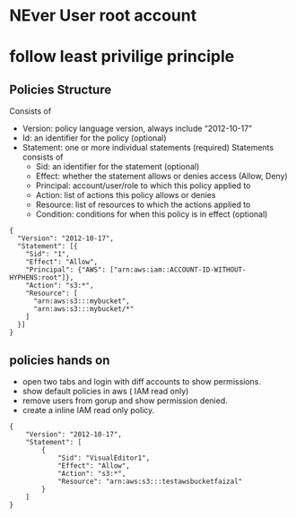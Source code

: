 # NEver User root account

# follow least privilige principle


## Policies Structure

Consists of
- Version: policy language version, always include “2012-10-17”
- Id: an identifier for the policy (optional)
- Statement: one or more individual statements (required)
Statements consists of
    - Sid: an identifier for the statement (optional)
    - Effect: whether the statement allows or denies access (Allow, Deny)
    - Principal: account/user/role to which this policy applied to
    - Action: list of actions this policy allows or denies
    - Resource: list of resources to which the actions applied to
    - Condition: conditions for when this policy is in effect (optional)

```
{
  "Version": "2012-10-17",
  "Statement": [{
    "Sid": "1",
    "Effect": "Allow",
    "Principal": {"AWS": ["arn:aws:iam::ACCOUNT-ID-WITHOUT-HYPHENS:root"]},
    "Action": "s3:*",
    "Resource": [
      "arn:aws:s3:::mybucket",
      "arn:aws:s3:::mybucket/*"
    ]
  }]
}
```

## policies hands on

- open two tabs and login with diff accounts to show permissions.
- show default policies in aws ( IAM read only)
- remove users from gorup and show permission denied.
- create a inline IAM read only policy.

```
{
    "Version": "2012-10-17",
    "Statement": [
        {
            "Sid": "VisualEditor1",
            "Effect": "Allow",
            "Action": "s3:*",
            "Resource": "arn:aws:s3:::testawsbucketfaizal"
        }
    ]
}
```
